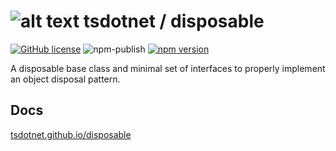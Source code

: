 # ![alt text](https://avatars1.githubusercontent.com/u/64487547?s=30&amp;v=4 "tsdotnet") tsdotnet / disposable

[![GitHub license](https://img.shields.io/badge/license-MIT-blue.svg?style=flat-square)](https://github.com/tsdotnet/disposable/blob/master/LICENSE)
![npm-publish](https://github.com/tsdotnet/disposable/workflows/npm-publish/badge.svg)
[![npm version](https://img.shields.io/npm/v/@tsdotnet/disposable.svg?style=flat-square)](https://www.npmjs.com/package/@tsdotnet/disposable)

A disposable base class and minimal set of interfaces to properly implement an object disposal pattern.

## Docs
[tsdotnet.github.io/disposable](https://tsdotnet.github.io/disposable/)
